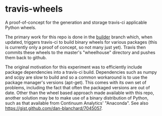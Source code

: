 travis-wheels
=============

A proof-of-concept for the generation and storage travis-ci applicable Python wheels.

The primary work for this repo is done in the [builder](https://github.com/pelson/travis-wheels/tree/builder) branch which, when updated,
triggers travis-ci to build binary wheels for various packages (this is currently only a proof of concept, so not many just yet).
Travis then commits these wheels to the master's "wheelhouse" directory and pushes them back to github.

The original motivation for this experiment was to efficiently include package dependencies into a travis-ci build. Dependencies
such as numpy and scipy are slow to build and so a common workaround is to use the package manager's versions (apt-get).
This comes with its own set of problems, including the fact that often the packaged versions are out of date.
Other than the wheel based approach made available with this repo, another solution may be to make use of a binary
  distribution of Python, such as that available from Continuum Analytics' "Anaconda". See also https://gist.github.com/dan-blanchard/7045057.


